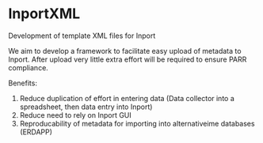 # InportXML
Development of template XML files for Inport

We aim to develop a framework to facilitate easy upload of metadata to Inport.
After upload very little extra effort will be required to ensure PARR compliance.

Benefits: 
1. Reduce duplication of effort in entering data (Data collector into a spreadsheet, then data entry into Inport)
2. Reduce need to rely on Inport GUI
3. Reproducability of metadata for importing into alternativeime databases (ERDAPP)
